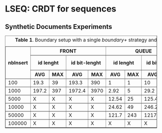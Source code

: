 LSEQ: CRDT for sequences
========================

Synthetic Documents Experiments
-------------------------------

<table border="1">

<tr> <th rowspan="3"> nbInsert </th>
     <th colspan="4"> FRONT </th>
     <th colspan="4"> QUEUE </th>
     <th colspan="4"> RANDOM </th> </tr>

<tr> <th colspan="2"> id lenght </th>
     <th colspan="2"> id bit-lenght </th>
     <th colspan="2"> id lenght </th>
     <th colspan="2"> id bit-lenght </th>
     <th colspan="2"> id lenght </th>
     <th colspan="2"> id bit-lenght </th> </tr>

<tr> <th> AVG </th> <th> MAX </th> <th> AVG </th> <th> MAX </th>
     <th> AVG </th> <th> MAX </th> <th> AVG </th> <th> MAX </th>
     <th> AVG </th> <th> MAX </th> <th> AVG </th> <th> MAX </th> </tr>

<tr></tr>

<tr>
<td>100</td> <td>19.3</td> <td>39</td> <td>193.3</td> <td>390</td> <td>1</td>
<td>1</td> <td>10</td> <td>10</td> <td>2.43</td> <td>5</td> <td>24.3</td>
<td>50</td>
</tr>

<tr>
<td>1000</td> <td>197.2 </td>  <td>397 </td>  <td>1972.4 </td>   <td>3970 </td>
<td>2.92 </td>  <td>5 </td>  <td>29.2 </td>  <td>50</td>  <td>3.63 </td>  <td>7
</td>  <td>36.3 </td>  <td>70</td>

</tr>
<td>5000</td><td>X</td><td>X</td><td>X</td><td>X</td><td>12.54</td><td>25</td>
<td>125.42</td><td>250</td><td>4.5</td><td>10</td><td>45</td><td>100</td>
</tr>

<tr>
<td>10000</td><td>X</td><td>X</td><td>X</td><td>X</td><td>24.62</td><td>49</td>
<td>246.2</td><td>490</td><td>4.87</td><td>11</td><td>48.7</td><td>110</td>
</tr>

<tr>
<td>50000</td><td>X</td><td>X</td><td>X</td><td>X</td><td>121.7</td><td>243</td>
<td>1217</td><td>2430</td><td>5.73</td><td>13</td><td>57.3</td><td>130</td>
</tr>

<tr>
<td>100000</td><td>X</td><td>X</td><td>X</td><td>X</td><td>X</td><td>X</td>
<td>X</td><td>X</td><td>6.09</td><td>14</td><td>60.8</td><td>140</td>
</tr>

<caption><strong>Table 1</strong>. Boundary setup with a single <i>boundary+</i>
strategy and constant base=2<sup>10</sup>, boundary=10.</caption>
</table>

